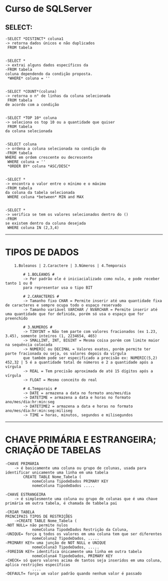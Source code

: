 # Curso de SQLServer
SELECT:
-------------------------------------------------------------------------
    
    -SELECT *DISTINCT* coluna1                                             -> retorna dados únicos e não duplicados 
     FROM tabela
    
    
    -SELECT *                                                              -> extrai alguns dados específicos da 
    -FROM tabela                                                           coluna dependendo da condição proposta.
     *WHERE* coluna = ''


    -SELECT *COUNT*(coluna)                                                -> retorna o n° de linhas da coluna selecionada 
     FROM tabela                                                           de acordo com a condição


    -SELECT *TOP 10* coluna                                                -> seleciona os top 10 ou a quantidade que quiser
     FROM tabela                                                           da coluna selecionada


    -SELECT coluna                                                         -> ordena a coluna selecionada na condição do
    -FROM tabela                                                           WHERE em ordem crescente ou decrescente 
     WHERE coluna = ''
     *ORDER BY* coluna *ASC/DESC*


    -SELECT *                                                              -> encontra o valor entre o mínimo e o máximo
    -FROM tabela                                                           da coluna da tabela selecionada
     WHERE coluna *between* MIN and MAX


    -SELECT *                                                             -> verifica se tem os valores selecionados dentro do ()  
    -FROM                                                                 se existem dentro da coluna desejada    
     WHERE coluna IN (2,3,4)

-------------------------------------------------------------------------

# TIPOS DE DADOS
        1.Boleanos | 2.Caractere | 3.Números | 4.Temporais

            # 1.BOLEANOS #
            -> Por padrão ele é iniciacializado como nulo, e pode receber tanto 1 ou 0
            para representar usa o tipo BIT
        
            # 2.CARACTERES #
            -> Tamanho fixo CHAR = Permite inserir até uma quantidade fixa de caracteres e sempre ocupa todo o espaço reservado 
            -> Tamanho variável VARCHAR / NVARCHAR = Permite inserir até uma quantidade que for definida, porém só usa o espaço que for preenchido

            # 3.NUMEROS #
            -> TINYINT = Não tem parte com valores fracionados (ex 1.23, 3.45), somente inteiros (1, 2234654, 465)
            -> SMALLINT, INT, BIGINT = Mesma coisa porém com limite maior na sequência colocada
            -> NUMERIC ou DECIMAL = Valores exatos, porém permite ter parte fracionada ou seja, os valores depois da vírgula
            que também pode ser especificado a precisão ex: NUMERIC(5,2) 452,32 | 5 é a quantidade total de números e 2 a quantidade após a vírgula
            -> REAL = Tem precisão aproximada de até 15 dígitos após a vírgula
            -> FLOAT = Mesmo conceito do real

            # 4.Temporais #
            -> DATE = armazena a data no formato ano/mes/dia
            -> DATETIME = armazena a data e horas no formato ano/mes/dia:hr:min:seg
            -> DATETIME2 = armazena a data e horas no formato ano/mes/dia:hr:min:seg:miliseg
            -> TIME = horas, minutos, segundos e milisegundos

-------------------------------------------------------------------------

# CHAVE PRIMÁRIA E ESTRANGEIRA; CRIAÇÃO DE TABELAS

    -CHAVE PRIMÁRIA
        -> é basicamente uma coluna ou grupo de colunas, usada para identificar unicamente uma linha em uma tabela
            CREATE TABLE Nome_Tabela (
                nomeColuna TipodeDados PRIMARY KEY
                nomeColuna TipodeDados .....

    -CHAVE ESTRANGEIRA
        -> é simplesmente uma coluna ou grupo de colunas que é uma chave primária em outra tabela, é chamada de tabbela pai

    -CRIAR TABELA                                                                PRINCIPAIS TIPOS DE RESTRIÇÕES
        ->CREATE TABLE Nome_Tabela (                                             -NOT NULL= não permite nulos   
                nomeColuna TipodeDados Restrição da Coluna,                      -UNIQUE= força q todos os valores em uma coluna tem que ser diferentes  
                nomeColuna2 TipodeDados, .....                                   -PRIMARY KEY= uma junção de NOT NULL e UNIQUE 
                nomeColuna3 TipodeDados, .....                                   -FOREIGN KEY= identifica únicamente uma linha em outra tabela
                nomeColuna4 TipodeDados, PRIMARY KEY                             -CHECK= só quero valores acima de tantos seja inseridos em uma coluna, aplica restrições específicas
                ....                                                             -DEFAULT= força um valor padrão quando nenhum valor é passado   
            
